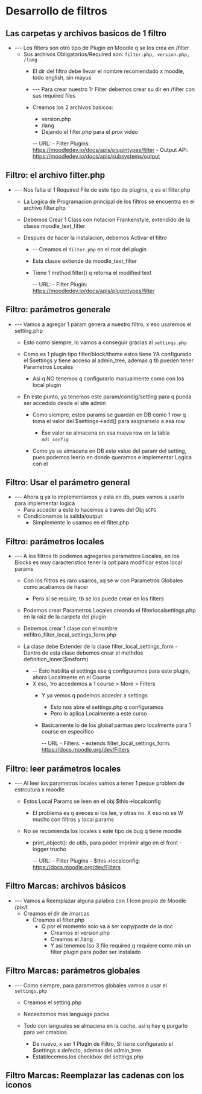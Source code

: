 # Desarrollo de filtros

## Las carpetas y archivos basicos de 1 filtro
- --- Los   filters    son otro tipo de Plugin en Moodle q se los crea en     /filter
  - Sus archivos Obligatorios/Required son:   `filter.php, version.php, /lang`
	- El dir del filtro debe llevar el nombre recomendado x moodle, todo english, sin mayus


	- --- Para crear nuestro 1r    Filter    debemos crear su dir en   /filter    con sus required files
  	- Creamos los 2 archivos basicos:
    	- version.php
    	- /lang
		- Dejando el     filter.php     para el prox video


		-- URL:
			- Filter Plugins:			https://moodledev.io/docs/apis/plugintypes/filter
			- Output API:					https://moodledev.io/docs/apis/subsystems/output







## Filtro: el archivo filter.php
- --- Nos falta el 1    Required File    de este tipo de plugins, q es el filter.php
  - La Logica de Programacion principal de los filtros se encuentra en el archivo    filter.php
  - Debemos Crear 1    Class    con notacion Frankenstyle, extendido de la classe     moodle_text_filter
  - Despues de hacer la instalacion, debemos Activar el filtro


	- -- Creamos el     `filter.php`     en el root del plugin
  	- Esta classe extiende de    moodle_text_filter
  	- Tiene 1 method      filter()     q retorna el modified text


		-- URL:
			- FIlter Plugin:		https://moodledev.io/docs/apis/plugintypes/filter







## Filtro: parámetros generale
- --- Vamos a agregar 1 param genera a nuestro filtro, x eso usaremos el     setting.php
  - Esto como siempre, lo vamos a conseguir gracias al      `settings.php`
  - Como es 1 plugin tipo filter/block/theme estos tiene YA configurado el    $settings   y tiene acceso al    admin_tree, ademas q tb pueden tener Parametros Locales
    - Asi q NO tenemos q configurarlo manualmente como con los    local plugin

  - En este punto, ya tenemos este param/condig/setting para q pueda ser accedido desde el site admin
    - Como siempre, estos params se guardan en DB como 1 row q toma el valor del    $settings->add()    para asignarselo a esa row
      - Ese valor se almacena en esa nueva row en la tabla     `mdl_config`   

	- Como ya se almacena en DB este value del param del setting, pues podemos leerlo en donde queramos e implementar Logica con el







## Filtro: Usar el parámetro general
- --- Ahora q ya lo implementamos y esta en db, pues vamos a usarlo para implementar logica
  - Para acceder a este lo hacemos a traves del Obj   `$CFG`
  - Condicionamos la salida/output
	- Simplemente lo usamos en el    filter.php









## Filtro: parámetros locales
- --- A los filtros tb podemos agregarles parametros Locales, en los   Blocks   es muy caracteristico tener la opt para modificar estos local params
  - Con los filtros es raro usarlos, xq se w con Parametros Globales como acabamos de hacer
    - Pero si se require, tb se los puede crear en los filters
  - Podemos crear Parametros Locales creando el      filterlocalsettings.php      en la raiz de la carpeta del plugin
  - Debemos crear 1 clase con el nombre      mifiltro_filter_local_settings_form.php
  - La clase debe Extender de la clase       filter_local_settings_form
		- Dentro de esta clase debemos crear el methdos      definition_inner($msform)
		
	- -- Esto habilita el   settings   ese q configuramos para este plugin, ahora Localmente en el Course
  	- X eso, 1ro accedemos a 1 course > More > Filters
    	- Y ya vemos q podemos acceder a settings
			- Esto nos abre el    settings.php   q configuramos
			- Pero lo aplica Localmente a este curso
		- Basicamente lo de los   global parmas   pero localmente para 1 course en especifico


			-- URL
				- Filters:
  				- extends filter_local_settings_form:			https://docs.moodle.org/dev/Filters







## Filtro: leer parámetros locales
- --- Al leer los parametros locales vamos a tener 1 peque problem de estrcutura x moodle
  - Estos   Local Params    se leen en el obj     $this->localconfig
    - El problema es q aveces si los lee, y otras no. X eso no se W mucho con filtros y local params
  - No se recomienda los locales x este tipo de bug q tiene moodle


	- print_object(): de utils, para poder imprimir algo en el front - logger trucho


		-- URL:
			- Filter Plugins
  			- $this->localconfig:			https://docs.moodle.org/dev/Filters








## Filtro Marcas: archivos básicos
- --- Vamos a Reemplazar alguna palabra con 1 Icon propio de Moodle    /pix/t
  - Creamos el dir de    /marcas    
    - Creamos el    filter.php
      - Q por el momento solo va a ser copy/paste de la doc
		- Creamos el    version.php
		- Creamos el    /lang
  		- Y asi tenemos lso 3   file required    q requiere como min un filter plugin para poder ser instalado








## Filtro Marcas: parámetros globales
- --- Como siempre, para parametros globales vamos a usar el       `settings.php`
  - Creamos el     setting.php
  - Necesitamos mas language packs
  - Todo con languales se almacena en la cache, asi q hay q purgarlo para ver cmabios

	- De nuevo, x ser 1 Plugin de Filtro, SI tiene configurado el   $settings  x defecto, ademas del admin_tree
  	- Establecemos los checkbox del      settings.php








## Filtro Marcas: Reemplazar las cadenas con los iconos










